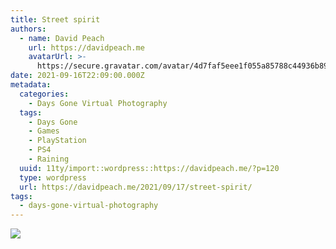 ```yaml
---
title: Street spirit
authors:
  - name: David Peach
    url: https://davidpeach.me
    avatarUrl: >-
      https://secure.gravatar.com/avatar/4d7faf5eee1f055a85788c44936b8995eaab6dfb004e7854ec747ccb272e91ee?s=96&d=mm&r=g
date: 2021-09-16T22:09:00.000Z
metadata:
  categories:
    - Days Gone Virtual Photography
  tags:
    - Days Gone
    - Games
    - PlayStation
    - PS4
    - Raining
  uuid: 11ty/import::wordpress::https://davidpeach.me/?p=120
  type: wordpress
  url: https://davidpeach.me/2021/09/17/street-spirit/
tags:
  - days-gone-virtual-photography
---
```

[![](/assets/Street-Spirit-1536x864-XHrXAbyISRFC.jpg)](/assets/Street-Spirit-1536x864-XHrXAbyISRFC.jpg)